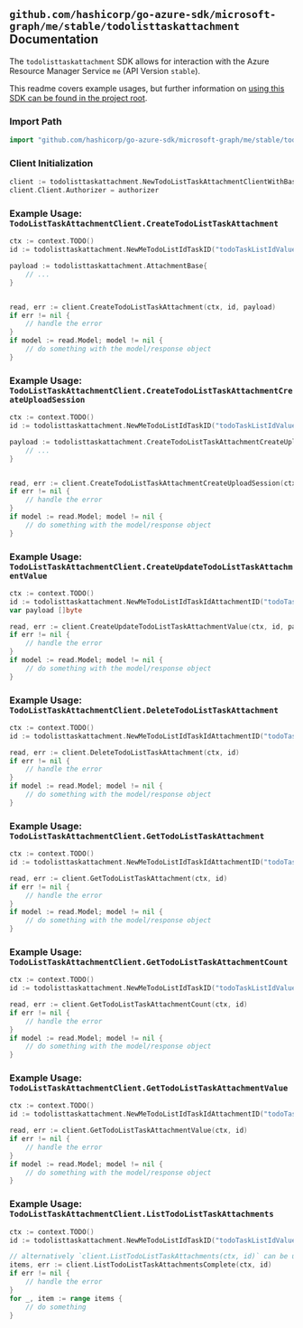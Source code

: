 
## `github.com/hashicorp/go-azure-sdk/microsoft-graph/me/stable/todolisttaskattachment` Documentation

The `todolisttaskattachment` SDK allows for interaction with the Azure Resource Manager Service `me` (API Version `stable`).

This readme covers example usages, but further information on [using this SDK can be found in the project root](https://github.com/hashicorp/go-azure-sdk/tree/main/docs).

### Import Path

```go
import "github.com/hashicorp/go-azure-sdk/microsoft-graph/me/stable/todolisttaskattachment"
```


### Client Initialization

```go
client := todolisttaskattachment.NewTodoListTaskAttachmentClientWithBaseURI("https://management.azure.com")
client.Client.Authorizer = authorizer
```


### Example Usage: `TodoListTaskAttachmentClient.CreateTodoListTaskAttachment`

```go
ctx := context.TODO()
id := todolisttaskattachment.NewMeTodoListIdTaskID("todoTaskListIdValue", "todoTaskIdValue")

payload := todolisttaskattachment.AttachmentBase{
	// ...
}


read, err := client.CreateTodoListTaskAttachment(ctx, id, payload)
if err != nil {
	// handle the error
}
if model := read.Model; model != nil {
	// do something with the model/response object
}
```


### Example Usage: `TodoListTaskAttachmentClient.CreateTodoListTaskAttachmentCreateUploadSession`

```go
ctx := context.TODO()
id := todolisttaskattachment.NewMeTodoListIdTaskID("todoTaskListIdValue", "todoTaskIdValue")

payload := todolisttaskattachment.CreateTodoListTaskAttachmentCreateUploadSessionRequest{
	// ...
}


read, err := client.CreateTodoListTaskAttachmentCreateUploadSession(ctx, id, payload)
if err != nil {
	// handle the error
}
if model := read.Model; model != nil {
	// do something with the model/response object
}
```


### Example Usage: `TodoListTaskAttachmentClient.CreateUpdateTodoListTaskAttachmentValue`

```go
ctx := context.TODO()
id := todolisttaskattachment.NewMeTodoListIdTaskIdAttachmentID("todoTaskListIdValue", "todoTaskIdValue", "attachmentBaseIdValue")
var payload []byte

read, err := client.CreateUpdateTodoListTaskAttachmentValue(ctx, id, payload)
if err != nil {
	// handle the error
}
if model := read.Model; model != nil {
	// do something with the model/response object
}
```


### Example Usage: `TodoListTaskAttachmentClient.DeleteTodoListTaskAttachment`

```go
ctx := context.TODO()
id := todolisttaskattachment.NewMeTodoListIdTaskIdAttachmentID("todoTaskListIdValue", "todoTaskIdValue", "attachmentBaseIdValue")

read, err := client.DeleteTodoListTaskAttachment(ctx, id)
if err != nil {
	// handle the error
}
if model := read.Model; model != nil {
	// do something with the model/response object
}
```


### Example Usage: `TodoListTaskAttachmentClient.GetTodoListTaskAttachment`

```go
ctx := context.TODO()
id := todolisttaskattachment.NewMeTodoListIdTaskIdAttachmentID("todoTaskListIdValue", "todoTaskIdValue", "attachmentBaseIdValue")

read, err := client.GetTodoListTaskAttachment(ctx, id)
if err != nil {
	// handle the error
}
if model := read.Model; model != nil {
	// do something with the model/response object
}
```


### Example Usage: `TodoListTaskAttachmentClient.GetTodoListTaskAttachmentCount`

```go
ctx := context.TODO()
id := todolisttaskattachment.NewMeTodoListIdTaskID("todoTaskListIdValue", "todoTaskIdValue")

read, err := client.GetTodoListTaskAttachmentCount(ctx, id)
if err != nil {
	// handle the error
}
if model := read.Model; model != nil {
	// do something with the model/response object
}
```


### Example Usage: `TodoListTaskAttachmentClient.GetTodoListTaskAttachmentValue`

```go
ctx := context.TODO()
id := todolisttaskattachment.NewMeTodoListIdTaskIdAttachmentID("todoTaskListIdValue", "todoTaskIdValue", "attachmentBaseIdValue")

read, err := client.GetTodoListTaskAttachmentValue(ctx, id)
if err != nil {
	// handle the error
}
if model := read.Model; model != nil {
	// do something with the model/response object
}
```


### Example Usage: `TodoListTaskAttachmentClient.ListTodoListTaskAttachments`

```go
ctx := context.TODO()
id := todolisttaskattachment.NewMeTodoListIdTaskID("todoTaskListIdValue", "todoTaskIdValue")

// alternatively `client.ListTodoListTaskAttachments(ctx, id)` can be used to do batched pagination
items, err := client.ListTodoListTaskAttachmentsComplete(ctx, id)
if err != nil {
	// handle the error
}
for _, item := range items {
	// do something
}
```
